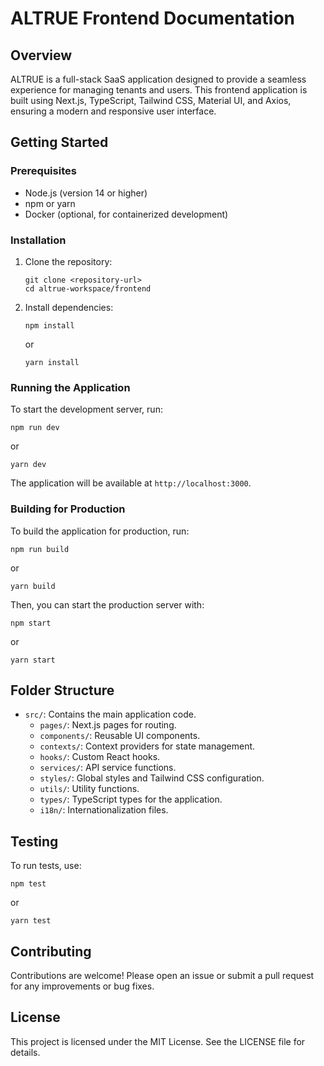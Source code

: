 # ALTRUE Frontend Documentation

## Overview
ALTRUE is a full-stack SaaS application designed to provide a seamless experience for managing tenants and users. This frontend application is built using Next.js, TypeScript, Tailwind CSS, Material UI, and Axios, ensuring a modern and responsive user interface.

## Getting Started

### Prerequisites
- Node.js (version 14 or higher)
- npm or yarn
- Docker (optional, for containerized development)

### Installation
1. Clone the repository:
   ```
   git clone <repository-url>
   cd altrue-workspace/frontend
   ```

2. Install dependencies:
   ```
   npm install
   ```
   or
   ```
   yarn install
   ```

### Running the Application
To start the development server, run:
```
npm run dev
```
or
```
yarn dev
```
The application will be available at `http://localhost:3000`.

### Building for Production
To build the application for production, run:
```
npm run build
```
or
```
yarn build
```
Then, you can start the production server with:
```
npm start
```
or
```
yarn start
```

## Folder Structure
- `src/`: Contains the main application code.
  - `pages/`: Next.js pages for routing.
  - `components/`: Reusable UI components.
  - `contexts/`: Context providers for state management.
  - `hooks/`: Custom React hooks.
  - `services/`: API service functions.
  - `styles/`: Global styles and Tailwind CSS configuration.
  - `utils/`: Utility functions.
  - `types/`: TypeScript types for the application.
  - `i18n/`: Internationalization files.

## Testing
To run tests, use:
```
npm test
```
or
```
yarn test
```

## Contributing
Contributions are welcome! Please open an issue or submit a pull request for any improvements or bug fixes.

## License
This project is licensed under the MIT License. See the LICENSE file for details.
